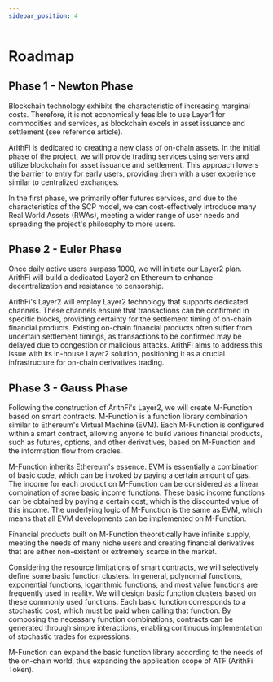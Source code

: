 ```yaml
---
sidebar_position: 4
---
```


# Roadmap

## **Phase 1 - Newton Phase**

Blockchain technology exhibits the characteristic of increasing marginal costs. Therefore, it is not economically feasible to use Layer1 for commodities and services, as blockchain excels in asset issuance and settlement (see reference article).

ArithFi is dedicated to creating a new class of on-chain assets. In the initial phase of the project, we will provide trading services using servers and utilize blockchain for asset issuance and settlement. This approach lowers the barrier to entry for early users, providing them with a user experience similar to centralized exchanges.

In the first phase, we primarily offer futures services, and due to the characteristics of the SCP model, we can cost-effectively introduce many Real World Assets (RWAs), meeting a wider range of user needs and spreading the project's philosophy to more users.

## **Phase 2 - Euler Phase**

Once daily active users surpass 1000, we will initiate our Layer2 plan. ArithFi will build a dedicated Layer2 on Ethereum to enhance decentralization and resistance to censorship.

ArithFi's Layer2 will employ Layer2 technology that supports dedicated channels. These channels ensure that transactions can be confirmed in specific blocks, providing certainty for the settlement timing of on-chain financial products. Existing on-chain financial products often suffer from uncertain settlement timings, as transactions to be confirmed may be delayed due to congestion or malicious attacks. ArithFi aims to address this issue with its in-house Layer2 solution, positioning it as a crucial infrastructure for on-chain derivatives trading.

## **Phase 3 - Gauss Phase**

Following the construction of ArithFi's Layer2, we will create M-Function based on smart contracts. M-Function is a function library combination similar to Ethereum's Virtual Machine (EVM). Each M-Function is configured within a smart contract, allowing anyone to build various financial products, such as futures, options, and other derivatives, based on M-Function and the information flow from oracles.

M-Function inherits Ethereum's essence. EVM is essentially a combination of basic code, which can be invoked by paying a certain amount of gas. The income for each product on M-Function can be considered as a linear combination of some basic income functions. These basic income functions can be obtained by paying a certain cost, which is the discounted value of this income. The underlying logic of M-Function is the same as EVM, which means that all EVM developments can be implemented on M-Function.

Financial products built on M-Function theoretically have infinite supply, meeting the needs of many niche users and creating financial derivatives that are either non-existent or extremely scarce in the market.

Considering the resource limitations of smart contracts, we will selectively define some basic function clusters. In general, polynomial functions, exponential functions, logarithmic functions, and most value functions are frequently used in reality. We will design basic function clusters based on these commonly used functions. Each basic function corresponds to a stochastic cost, which must be paid when calling that function. By composing the necessary function combinations, contracts can be generated through simple interactions, enabling continuous implementation of stochastic trades for expressions.

M-Function can expand the basic function library according to the needs of the on-chain world, thus expanding the application scope of ATF (ArithFi Token).
